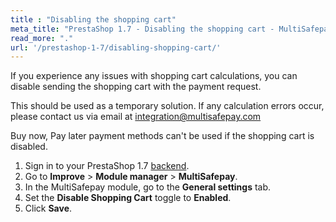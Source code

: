 ```yaml
---
title : "Disabling the shopping cart"
meta_title: "PrestaShop 1.7 - Disabling the shopping cart - MultiSafepay Docs"
read_more: "."
url: '/prestashop-1-7/disabling-shopping-cart/'
---
```


If you experience any issues with shopping cart calculations, you can disable sending the shopping cart with the payment request.

This should be used as a temporary solution. If any calculation errors occur, please contact us via email at <integration@multisafepay.com>

Buy now, Pay later payment methods can't be used if the shopping cart is disabled.

1. Sign in to your PrestaShop 1.7 [backend](/glossaries/multisafepay-glossary/#backend).
2. Go to **Improve** > **Module manager** > **MultiSafepay**.
3. In the MultiSafepay module, go to the **General settings** tab.
4. Set the **Disable Shopping Cart** toggle to **Enabled**.
5. Click **Save**.
